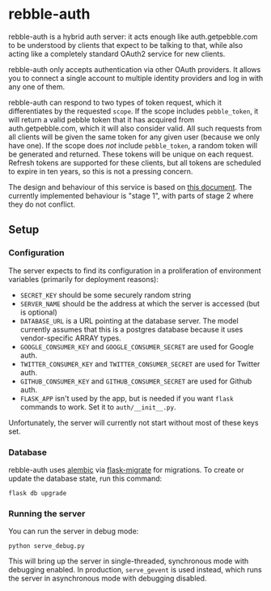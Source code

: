 rebble-auth
===========

rebble-auth is a hybrid auth server: it acts enough like auth.getpebble.com
to be understood by clients that expect to be talking to that, while
also acting like a completely standard OAuth2 service for new clients.

rebble-auth only accepts authentication via other OAuth providers. It
allows you to connect a single account to multiple identity providers
and log in with any one of them.

rebble-auth can respond to two types of token request, which it
differentiates by the requested `scope`. If the scope includes
`pebble_token`, it will return a valid pebble token that it has
acquired from auth.getpebble.com, which it will also consider valid.
All such requests from all clients will be given the same token for
any given user (because we only have one). If the scope does _not_
include `pebble_token`, a random token will be generated and returned.
These tokens will be unique on each request. Refresh tokens are
supported for these clients, but all tokens are scheduled to expire in
ten years, so this is not a pressing concern.

The design and behaviour of this service is based on
[this document](https://docs.google.com/document/d/14cunTaDJ_C7Fz5DlS1NDWIhZosBMvnLrRfxDivE-inQ/edit#heading=h.cgvcuoyv8gjq).
The currently implemented behaviour is "stage 1", with parts of stage 2
where they do not conflict.

Setup
-----

### Configuration

The server expects to find its configuration in a proliferation of
environment variables (primarily for deployment reasons):

- `SECRET_KEY` should be some securely random string
- `SERVER_NAME` should be the address at which the server is accessed
  (but is optional)
- `DATABASE_URL` is a URL pointing at the database server. The model
  currently assumes that this is a postgres database because it uses
  vendor-specific ARRAY types.
- `GOOGLE_CONSUMER_KEY` and `GOOGLE_CONSUMER_SECRET` are used for
  Google auth.
- `TWITTER_CONSUMER_KEY` and `TWITTER_CONSUMER_SECRET` are used for
  Twitter auth.
- `GITHUB_CONSUMER_KEY` and `GITHUB_CONSUMER_SECRET` are used for
  Github auth.
- `FLASK_APP` isn't used by the app, but is needed if you want `flask`
  commands to work. Set it to `auth/__init__.py`.

Unfortunately, the server will currently not start without most of
these keys set.

### Database

rebble-auth uses [alembic](https://bitbucket.org/zzzeek/alembic) via
[flask-migrate](https://flask-migrate.readthedocs.io/en/latest/) for
migrations. To create or update the database state, run this command:

```
flask db upgrade
```

### Running the server

You can run the server in debug mode:

```
python serve_debug.py
```

This will bring up the server in single-threaded, synchronous mode
with debugging enabled. In production, `serve_gevent` is used instead,
which runs the server in asynchronous mode with debugging disabled.
